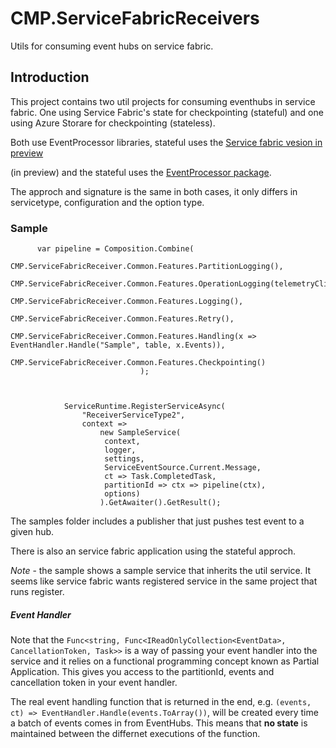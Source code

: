 # CMP.ServiceFabricReceivers
Utils for consuming event hubs on service fabric.

## Introduction

This project contains two util projects for consuming eventhubs in service fabric.
One using Service Fabric's state for checkpointing (stateful) and one using Azure Storare for checkpointing (stateless).

Both use EventProcessor libraries, stateful uses the [Service fabric vesion 
in preview](https://www.nuget.org/packages/Microsoft.Azure.EventHubs.ServiceFabricProcessor/)

(in preview) and the stateful uses the  [EventProcessor package](https://www.nuget.org/packages/Microsoft.Azure.EventHubs.Processor/).

The approch and signature is the same in both cases, it only differs in servicetype, configuration and the option type.

### Sample

          var pipeline = Composition.Combine(
                                 CMP.ServiceFabricReceiver.Common.Features.PartitionLogging(),
                                 CMP.ServiceFabricReceiver.Common.Features.OperationLogging(telemetryClient),
                                 CMP.ServiceFabricReceiver.Common.Features.Logging(),
                                 CMP.ServiceFabricReceiver.Common.Features.Retry(),
                                 CMP.ServiceFabricReceiver.Common.Features.Handling(x => EventHandler.Handle("Sample", table, x.Events)),
                                 CMP.ServiceFabricReceiver.Common.Features.Checkpointing()
                                 );



                ServiceRuntime.RegisterServiceAsync(
                    "ReceiverServiceType2",
                    context =>
                        new SampleService(
                         context,
                         logger,
                         settings,
                         ServiceEventSource.Current.Message,
                         ct => Task.CompletedTask,
                         partitionId => ctx => pipeline(ctx),
                         options)
                        ).GetAwaiter().GetResult();

The samples folder includes a publisher that just pushes test event to a given hub.

There is also an service fabric application using the stateful approch.

*Note* - the sample shows a sample service that inherits the util service. It seems like service fabric wants registered service in the same project that runs register.

##### Event Handler
Note that the `Func<string, Func<IReadOnlyCollection<EventData>, CancellationToken, Task>>` is a way of passing your event handler into the service and it relies on a functional programming concept known as Partial Application. This gives you access to the partitionId, events and cancellation token in your event handler.

The real event handling function that is returned in the end, e.g. `(events, ct) => EventHandler.Handle(events.ToArray())`, will be created every time a batch of events comes in from EventHubs. This means that **no state** is maintained between the differnet executions of the function.







